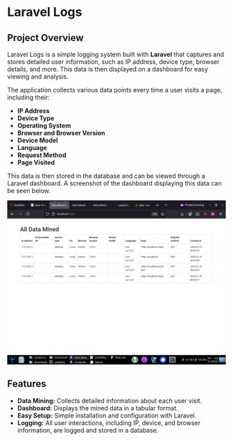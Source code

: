 # Laravel Logs

## Project Overview

Laravel Logs is a simple logging system built with **Laravel** that captures and stores detailed user information, such as IP address, device type, browser details, and more. This data is then displayed on a dashboard for easy viewing and analysis.

The application collects various data points every time a user visits a page, including their:

- **IP Address**
- **Device Type**
- **Operating System**
- **Browser and Browser Version**
- **Device Model**
- **Language**
- **Request Method**
- **Page Visited**

This data is then stored in the database and can be viewed through a Laravel dashboard. A screenshot of the dashboard displaying this data can be seen below.

![Dashboard Screenshot](ss.png)

## Features

- **Data Mining:** Collects detailed information about each user visit.
- **Dashboard:** Displays the mined data in a tabular format.
- **Easy Setup:** Simple installation and configuration with Laravel.
- **Logging:** All user interactions, including IP, device, and browser information, are logged and stored in a database.

